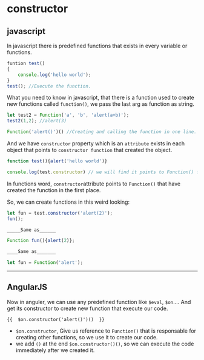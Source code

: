 # constructor

## javascript
In javascript there is predefined functions that exists in every variable or functions.
```js
funtion test()
{
	console.log('hello world');
}
test(); //Execute the function.
```

What you need to know in javascript, that there is a function used to create new functions called `function()`, we pass the last arg as function as string.
```js
let test2 = Function('a', 'b', 'alert(a+b)');
test2(1,2); //alert(3)

Function('alert()')() //Creating and calling the function in one line.
```


And we have `constructor` property which is an `attribute` exists in each object that points to `constructor function` that created the object.
```js
function test(){alert('hello world')}

console.log(test.constructor) // we will find it points to Function() function.
```
In functions word, `constructor`attribute points to `Function()` that have created the function in the first place. 

So, we can create functions in this weird looking:
```js
let fun = test.constructor('alert(2)');
fun();

_____Same as______

Function fun(){alert(2)};

____Same as_______

let fun = Function('alert');
```

---
## AngularJS
Now in anguler, we can use any predefined function like `$eval`, `$on`.... And get its constructor to create new function that execute our code.
```
{{  $on.constructor('alert()')()  }}
```
- `$on.constructor`, Give us reference to `Function()` that is responsable for creating other functions, so we use it to create our code.
- we add `()` at the end `$on.constructor()()`, so we can execute the code immediately after we created it.
